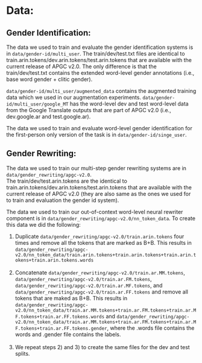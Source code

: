 # Data:

## Gender Identification:
The data we used to train and evaluate the gender identification systems is in `data/gender-id/multi_user`. The train/dev/test.txt files are identical to train.arin.tokens/dev.arin.tokens/test.arin.tokens that are available with the current release of APGC v2.0. The only difference is that the train/dev/test.txt contains the extended word-level gender annotations (i.e., base word gender + clitic gender).

`data/gender-id/multi_user/augmented_data` contains the augmented training data which we used in our augmentation experiments. `data/gender-id/multi_user/google_MT` has the word-level dev and test word-level data from the Google Translate outputs that are part of APGC v2.0 (i.e., dev.google.ar and test.google.ar).

The data we used to train and evaluate word-level gender identification for the first-person only version of the task is in `data/gender-id/singe_user`.


## Gender Rewriting:
The data we used to train our multi-step gender rewriting systems are in `data/gender_rewriting/apgc-v2.0`.<br/>
The train/dev/test.arin.tokens are the identical to train.arin.tokens/dev.arin.tokens/test.arin.tokens that are available with the current release of APGC v2.0 (they are also same as the ones we used for to train and evaluation the gender id system).

The data we used to train our out-of-context word-level neural rewriter component is in `data/gender_rewriting/apgc-v2.0/nn_token_data`. To create this data we did the following:
1) Duplicate `data/gender_rewriting/apgc-v2.0/train.arin.tokens` four times and remove all the tokens that are marked as B+B. This results in `data/gender_rewriting/apgc-v2.0/nn_token_data/train.arin.tokens+train.arin.tokens+train.arin.tokens+train.arin.tokens.words`</br></br>
2) Concatenate `data/gender_rewriting/apgc-v2.0/train.ar.MM.tokens`, `data/gender_rewriting/apgc-v2.0/train.ar.FM.tokens`, `data/gender_rewriting/apgc-v2.0/train.ar.MF.tokens`, and `data/gender_rewriting/apgc-v2.0/train.ar.FF.tokens` and remove all tokens that are maked as B+B. This results in `data/gender_rewriting/apgc-v2.0/nn_token_data/train.ar.MM.tokens+train.ar.FM.tokens+train.ar.MF.tokens+train.ar.FF.tokens.words` and `data/gender_rewriting/apgc-v2.0/nn_token_data/train.ar.MM.tokens+train.ar.FM.tokens+train.ar.MF.tokens+train.ar.FF.tokens.gender`, where the .words file contains the words and .gender file contains the labels.</br></br>
3) We repeat steps 2) and 3) to create the same files for the dev and test splits.
